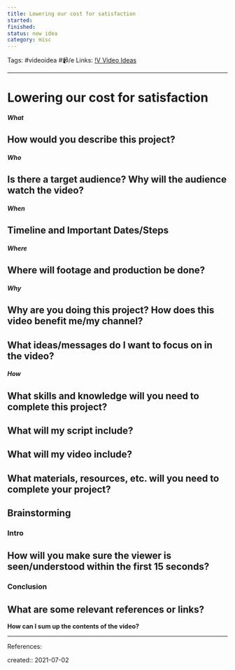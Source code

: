 ```yaml
---
title: Lowering our cost for satisfaction
started:
finished:
status: new idea
category: misc
---
```

Tags: #videoidea #📹/e
Links: [!V Video Ideas](out/v-video-ideas.md)
___
# Lowering our cost for satisfaction
##### What
**How would you describe this project?**
- 

##### Who
**Is there a target audience? Why will the audience watch the video?**
- 

##### When
**Timeline and Important Dates/Steps**
- 

##### Where
**Where will footage and production be done?**
- 

##### Why
**Why are you doing this project? How does this video benefit me/my channel?**
- 

**What ideas/messages do I want to focus on in the video?**
- 

##### How
**What skills and knowledge will you need to complete this project?**
- 

**What will my script include?**
- 

**What will my video include?**
- 

**What materials, resources, etc. will you need to complete your project?**
- 

## Brainstorming
### Intro
**How will you make sure the viewer is seen/understood within the first 15 seconds?**
- 
### Conclusion
**What are some relevant references or links?**
- 

**How can I sum up the contents of the video?**
___
References:

created:: 2021-07-02